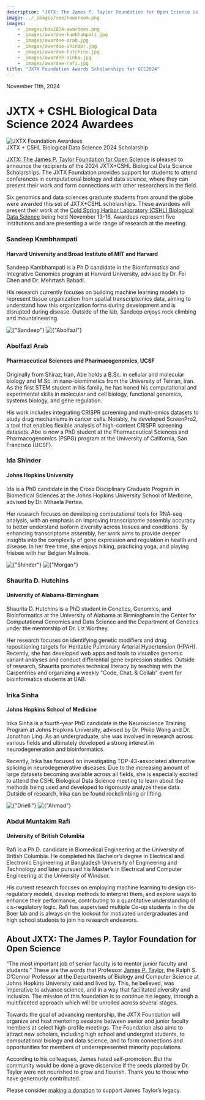 ```yaml
---
description: "JXTX: The James P. Taylor Foundation for Open Science is pleased to announce the 2024 GCC scholarship recipients."
image: ../_images/seo/newsroom.png
images:
    - _images/bds2024-awardees.png
    - _images/awardee-kambhampati.jpg
    - _images/awardee-arab.jpg
    - _images/awardee-shinder.jpg
    - _images/awardee-hutchins.jpg
    - _images/awardee-sinha.jpg
    - _images/awardee-rafi.jpg
title: "JXTX Foundation Awards Scholarships for GCC2024"
---
```


<Date>November 11th, 2024</Date>

# JXTX + CSHL Biological Data Science 2024 Awardees

<Image alt="JXTX Foundation Awardees" image={props.images[0]} />

<Figcaption>JXTX + CSHL Biological Data Science 2024 Scholarship</Figcaption>

[JXTX: The James P. Taylor Foundation for Open Science][1] is pleased to announce the recipients of the 2024 JXTX+CSHL Biological Data Science Scholarships. The JXTX Foundation provides support for students to attend conferences in computational biology and data science, where they can present their work and form connections with other researchers in the field.

Six genomics and data sciences graduate students from around the globe were awarded this set of JXTX+CSHL scholarships. These awardees will present their work at the [Cold Spring Harbor Laboratory (CSHL) Biological Data Science][2] being held November 13-16. Awardees represent five institutions and are presenting a wide range of research at the meeting.

<Awardees>
<GridUnus>

<Awardee>
<AwardeeContent>
<h3>Sandeep Kambhampati</h3>
<h4>Harvard University and Broad Institute of MIT and Harvard</h4>


Sandeep Kambhampati is a Ph.D candidate in the Bioinformatics and Integrative Genomics program at Harvard University, advised by Dr. Fei Chen and Dr. Mehrtash Babadi.


His research currently focuses on building machine learning models to represent tissue organization from spatial transcriptomics data, aiming to understand how this organization forms during development and is disrupted during disease. Outside of the lab, Sandeep enjoys rock climbing and mountaineering.


</AwardeeContent>
<Image alt={"Sandeep"} image={props.images[1]} />
</Awardee>

<Awardee>
<Image alt={"Abolfazl"} image={props.images[2]} />
<AwardeeContent>
<h3>Abolfazl Arab</h3>
<h4>Pharmaceutical Sciences and Pharmacogenomics, UCSF</h4>


Originally from Shiraz, Iran, Abe holds a B.Sc. in cellular and molecular biology and M.Sc. in nano-biomimetics from the University of Tehran, Iran. As the first STEM student in his family, he has honed his computational and experimental skills in molecular and cell biology, functional genomics, systems biology, and gene regulation.


His work includes integrating CRISPR screening and multi-omics datasets to study drug mechanisms in cancer cells. Notably, he developed ScreenPro2, a tool that enables flexible analysis of high-content CRISPR screening datasets. Abe is now a PhD student at the Pharmaceutical Sciences and Pharmacogenomics (PSPG) program at the University of California, San Francisco (UCSF).


</AwardeeContent>
</Awardee>

<Awardee>
<AwardeeContent>

<h3>Ida Shinder</h3>
<h4>Johns Hopkins University</h4>

Ida is a PhD candidate in the Cross Disciplinary Graduate Program in Biomedical Sciences at the Johns Hopkins University School of Medicine, advised by Dr. Mihaela Pertea.


Her research focuses on developing computational tools for RNA-seq analysis, with an emphasis on improving transcriptome assembly accuracy to better understand isoform diversity across tissues and conditions. By enhancing transcriptome assembly, her work aims to provide deeper insights into the complexity of gene expression and regulation in health and disease. In her free time, she enjoys hiking, practicing yoga, and playing frisbee with her Belgian Malinois.


</AwardeeContent>
<Image alt={"Shinder"} image={props.images[3]} />
</Awardee>

<Awardee>
<Image alt={"Morgan"} image={props.images[4]} />
<AwardeeContent>
<h3>Shaurita D. Hutchins</h3>
<h4>University of Alabama-Birmingham</h4>

Shaurita D. Hutchins is a PhD student in Genetics, Genomics, and Bioinformatics at the University of Alabama at Birmingham in the Center for Computational Genomics and Data Science and the Department of Genetics under the mentorship of Dr. Liz Worthey.

Her research focuses on identifying genetic modifiers and drug repositioning targets for Heritable Pulmonary Arterial Hypertension (HPAH). Recently, she has developed web apps and tools to visualize genomic variant analyses and conduct differential gene expression studies. Outside of research, Shaurita promotes technical literacy by teaching with the Carpentries and organizing a weekly &quot;Code, Chat, &amp; Collab&quot; event for bioinformatics students at UAB.

</AwardeeContent>
</Awardee>

<Awardee>
<AwardeeContent>
<h3>Irika Sinha</h3>
<h4>Johns Hopkins School of Medicine</h4>


Irika Sinha is a fourth-year PhD candidate in the Neuroscience Training Program at Johns Hopkins University, advised by  Dr. Philip Wong and Dr. Jonathan Ling. As an undergraduate, she was involved in research across various fields and ultimately developed a strong interest in neurodegeneration and bioinformatics.


Recently, Irika has focused on investigating TDP-43-associated alternative splicing in neurodegenerative diseases. Due to the increasing amount of large datasets becoming available across all fields, she is especially excited to attend the CSHL Biological Data Science meeting to learn about the methods being used and developed to rigorously analyze these data. Outside of research, Irika can be found rockclimbing or lifting.


</AwardeeContent>
<Image alt={"Drielli"} image={props.images[5]} />
</Awardee>

<Awardee>
<Image alt={"Ahmad"} image={props.images[6]} />
<AwardeeContent>
<h3>Abdul Muntakim Rafi</h3>
<h4>University of British Columbia</h4>

Rafi is a Ph.D. candidate in Biomedical Engineering at the University of British Columbia. He completed his Bachelor’s degree in Electrical and Electronic Engineering at Bangladesh University of Engineering and Technology and later pursued his Master’s in Electrical and Computer Engineering at the University of Windsor.

 His current research focuses on employing machine learning to design cis-regulatory models, develop methods to interpret them, and explore ways to enhance their performance, contributing to a quantitative understanding of cis-regulatory logic. Rafi has supervised multiple Co-op students in the de Boer lab and is always on the lookout for motivated undergraduates and high school students to join his research endeavors.

</AwardeeContent>
</Awardee>

</GridUnus>
</Awardees>

## About JXTX: The James P. Taylor Foundation for Open Science

“The most important job of senior faculty is to mentor junior faculty and students.” These are the words that Professor [James P. Taylor][3], the Ralph S. O’Connor Professor at the Departments of Biology and Computer Science at Johns Hopkins University said and lived by. This, he believed, was imperative to advance science, and in a way that facilitated diversity and inclusion. The mission of this foundation is to continue his legacy, through a multifaceted approach which will be unrolled across several stages.

Towards the goal of advancing mentorship, the JXTX Foundation will organize and host mentoring sessions between senior and junior faculty members at select high-profile meetings. The Foundation also aims to attract new scholars, including high school and undergrad students, to computational biology and data science, and to form connections and opportunities for members of underrepresented minority populations.

According to his colleagues, James hated self-promotion. But the community would be done a grave disservice if the seeds planted by Dr. Taylor were not nourished to grow and flourish. Thank you to those who have generously contributed.

Please consider [making a donation][4] to support James Taylor’s legacy.

[1]: /about
[2]: https://meetings.cshl.edu/meetings.aspx?meet=DATA
[3]: https://galaxyproject.org/jxtx/
[4]: /donate
